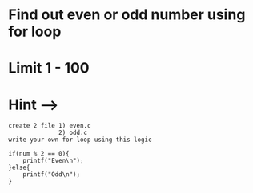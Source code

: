 # Find out even or odd number using for loop

# Limit 1 - 100

# Hint -->

    create 2 file 1) even.c
                  2) odd.c
    write your own for loop using this logic

    if(num % 2 == 0){
        printf("Even\n");
    }else{
        printf("Odd\n");
    }
